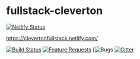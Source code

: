 

# fullstack-cleverton

[![Netlify Status](https://api.netlify.com/api/v1/badges/c62579cd-2ae3-42c9-8371-176aa43147c7/deploy-status)](https://app.netlify.com/sites/joinville/deploys)





https://clevertonfullstack.netlify.com/
<!-- [![Build Status](https://dev.azure.com/vscode/VSCode/_apis/build/status/VS%20Code?branchName=master)](https://aka.ms/vscode-builds) -->
[![Build Status](https://dev.azure.com/)](https://dev.azure.com/vscode/VSCode/_build/latest?definitionId=12)
[![Feature Requests](https://img.shields.io/)](https://github.com/Microsoft)
[![Bugs](https://img.shields.io/github/issues/)
[![Gitter](https://img.shields.io/badge/chat-on%20gitter-yellow.svg)](https://gitter.im/)
